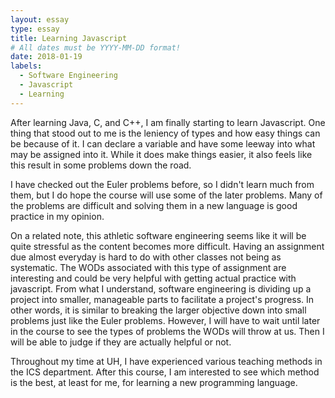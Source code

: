 ```yaml
---
layout: essay
type: essay
title: Learning Javascript
# All dates must be YYYY-MM-DD format!
date: 2018-01-19
labels:
  - Software Engineering
  - Javascript
  - Learning
---
```


After learning Java, C, and C++, I am finally starting to learn Javascript. One thing that stood out to me is the leniency of types and how easy things can be because of it. I can declare a variable and have some leeway into what may be assigned into it. While it does make things easier, it also feels like this result in some problems down the road. 

I have checked out the Euler problems before, so I didn't learn much from them, but I do hope the course will use some of the later problems. Many of the problems are difficult and solving them in a new language is good practice in my opinion. 

On a related note, this athletic software engineering seems like it will be quite stressful as the content becomes more difficult. Having an assignment due almost everyday is hard to do with other classes not being as systematic. The WODs associated with this type of assignment are interesting and could be very helpful with getting actual practice with javascript. From what I understand, software engineering is dividing up a project into smaller, manageable parts to facilitate a project's progress. In other words, it is similar to breaking the larger objective down into small problems just like the Euler problems. However, I will have to wait until later in the course to see the types of problems the WODs will throw at us. Then I will be able to judge if they are actually helpful or not.

Throughout my time at UH, I have experienced various teaching methods in the ICS department. After this course, I am interested to see which method is the best, at least for me, for learning a new programming language.
